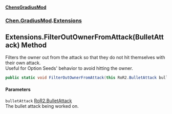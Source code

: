 #### [ChensGradiusMod](index 'index')
### [Chen.GradiusMod](neHTXX+yFsk1RpXqjkv9zg 'Chen.GradiusMod').[Extensions](MwRmIyAAEXRsALWGh0ZEdw 'Chen.GradiusMod.Extensions')
## Extensions.FilterOutOwnerFromAttack(BulletAttack) Method
Filters the owner out from the attack so that they do not hit themselves with their own attack.  
Useful for Option Seeds' behavior to avoid hitting the owner.  
```csharp
public static void FilterOutOwnerFromAttack(this RoR2.BulletAttack bulletAttack);
```
#### Parameters
<a name='Chen_GradiusMod_Extensions_FilterOutOwnerFromAttack(RoR2_BulletAttack)_bulletAttack'></a>
`bulletAttack` [RoR2.BulletAttack](https://docs.microsoft.com/en-us/dotnet/api/RoR2.BulletAttack 'RoR2.BulletAttack')  
The bullet attack being worked on.
  
